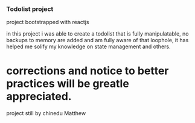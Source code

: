 ### Todolist project
project bootstrapped with reactjs

in this project i was able to create a todolist that is fully manipulatable, no backups to memory are added and am fully aware of that loophole,
it has helped me solify my knowledge on state management and others.

# corrections and notice to better practices will be greatle appreciated.
project still by chinedu Matthew
